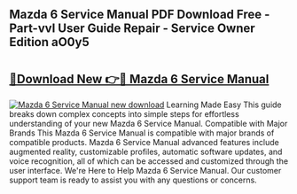 ## Mazda 6 Service Manual PDF Download Free - Part-vvI User Guide Repair - Service Owner Edition aO0y5

# <h2><a href="http://cf24208.oget.top/?id=Mazda+6+Service+Manual">🔗Download New 👉🔴 Mazda 6 Service Manual</a></h2>

[![Mazda 6 Service Manual new download](https://i.imgur.com/5g1atiW.png)](http://cf24208.oget.top/?id=Mazda+6+Service+Manual)
Learning Made Easy This guide breaks down complex concepts into simple steps for effortless understanding of your new Mazda 6 Service Manual. Compatible with Major Brands This Mazda 6 Service Manual is compatible with major brands of compatible products. Mazda 6 Service Manual advanced features include augmented reality, customizable profiles, automatic software updates, and voice recognition, all of which can be accessed and customized through the user interface. We're Here to Help Mazda 6 Service Manual. Our customer support team is ready to assist you with any questions or concerns.

